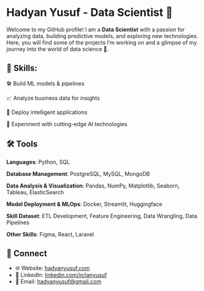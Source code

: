 # Hadyan Yusuf - Data Scientist 👋

Welcome to my GitHub profile! I am a **Data Scientist** with a passion for analyzing data, building predictive models, and exploring new technologies. Here, you will find some of the projects I’m working on and a glimpse of my journey into the world of data science 🚀.

## 💼 Skills:

🛠 Build ML models & pipelines

📈 Analyze business data for insights

🚀 Deploy intelligent applications

🧪 Experiment with cutting-edge AI technologies

## 🛠 Tools
**Languages**: Python, SQL

**Database Management**: PostgreSQL, MySQL, MongoDB

**Data Analysis & Visualization**: Pandas, NumPy, Matplotlib, Seaborn, Tableau, ElasticSearch

**Model Deployment & MLOps**: Docker, Streamlit, Huggingface

**Skill Dataset**: ETL Development, Feature Engineering, Data Wrangling, Data Pipelines

**Other Skills**: Figma, React, Laravel

## 👯 Connect

- 🌐 Website: [hadyanyusuf.com](https://hadyanyusuf.com)
- 💼 LinkedIn: [linkedin.com/in/ianyusuf](https://www.linkedin.com/in/hadyan-yusuf/)
- 📧 Email: [hadyanyusuf@gmail.com](hadyanyusuf@gmail.com)
